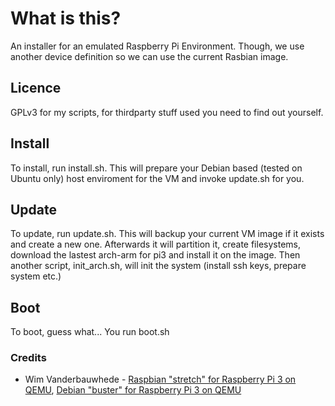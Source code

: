 # What is this?

An installer for an emulated Raspberry Pi Environment. Though, we use another device definition so we can use the current Rasbian image.

## Licence

GPLv3 for my scripts, for thirdparty stuff used you need to find out yourself.

## Install

To install, run install.sh. This will prepare your Debian based (tested on Ubuntu only) host enviroment for the VM and invoke update.sh for you.

## Update

To update, run update.sh. This will backup your current VM image if it exists and create a new one. Afterwards it will partition it, create filesystems, 
download the lastest arch-arm for pi3 and install it on the image. Then another script, init_arch.sh, will init the system (install ssh keys, prepare system etc.)

## Boot

To boot, guess what... You run boot.sh

### Credits

- Wim Vanderbauwhede - [Raspbian "stretch" for Raspberry Pi 3 on QEMU](https://github.com/wimvanderbauwhede/limited-systems/wiki/Raspbian-%22stretch%22-for-Raspberry-Pi-3-on-QEMU), [Debian "buster" for Raspberry Pi 3 on QEMU](https://github.com/wimvanderbauwhede/limited-systems/wiki/Debian-%22buster%22-for-Raspberry-Pi-3-on-QEMU)

